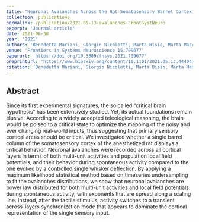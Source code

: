 ```yaml
---
title: "Neuronal Avalanches Across the Rat Somatosensory Barrel Cortex and the Effect of Single Whisker Stimulation"
collection: publications
permalink: /publication/2021-05-13-avalanches-FrontSystNeuro
excerpt: 'Journal article'
date: 2021-08-30
year: '2021'
authors: 'Benedetta Mariani, Giorgio Nicoletti, Marta Bisio, Marta Maschietto, Oboe Roberto, Alessandro Leparulo, Samir Suweis, Stefano Vassanelli'
venue: 'Frontiers in Systems Neuroscience 15:709677'
paperurl: 'https://doi.org/10.3389/fnsys.2021.709677'
preprinturl: 'https://www.biorxiv.org/content/10.1101/2021.05.13.444047v1'
citation: 'Benedetta Mariani, Giorgio Nicoletti, Marta Bisio, Marta Maschietto, Oboe Roberto, Alessandro Leparulo, Samir Suweis, Stefano Vassanelli. Neuronal Avalanches Across the Rat Somatosensory Barrel Cortex and the Effect of Single Whisker Stimulation. Front. Syst. Neurosci. 15:709677 (2021).'
---
```


## Abstract
Since its first experimental signatures, the so called “critical brain hypothesis” has been extensively studied. Yet, its actual foundations remain elusive. According to a widely accepted teleological reasoning, the brain would be poised to a critical state to optimize the mapping of the noisy and ever changing real-world inputs, thus suggesting that primary sensory cortical areas should be critical. We investigated whether a single barrel column of the somatosensory cortex of the anesthetized rat displays a critical behavior. Neuronal avalanches were recorded across all cortical layers in terms of both multi-unit activities and population local field potentials, and their behavior during spontaneous activity compared to the one evoked by a controlled single whisker deflection. By applying a maximum likelihood statistical method based on timeseries undersampling to fit the avalanches distributions, we show that neuronal avalanches are power law distributed for both multi-unit activities and local field potentials during spontaneous activity, with exponents that are spread along a scaling line. Instead, after the tactile stimulus, activity switches to a transient across-layers synchronization mode that appears to dominate the cortical representation of the single sensory input.
